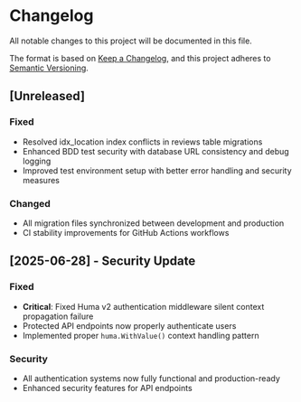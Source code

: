 # Changelog

All notable changes to this project will be documented in this file.

The format is based on [Keep a Changelog](https://keepachangelog.com/en/1.0.0/),
and this project adheres to [Semantic Versioning](https://semver.org/spec/v2.0.0.html).

## [Unreleased]

### Fixed
- Resolved idx_location index conflicts in reviews table migrations
- Enhanced BDD test security with database URL consistency and debug logging
- Improved test environment setup with better error handling and security measures

### Changed
- All migration files synchronized between development and production
- CI stability improvements for GitHub Actions workflows

## [2025-06-28] - Security Update

### Fixed
- **Critical**: Fixed Huma v2 authentication middleware silent context propagation failure
- Protected API endpoints now properly authenticate users
- Implemented proper `huma.WithValue()` context handling pattern

### Security
- All authentication systems now fully functional and production-ready
- Enhanced security features for API endpoints